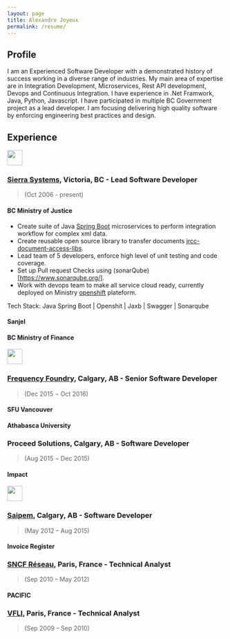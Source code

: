 ```yaml
---
layout: page
title: Alexandre Joyeux
permalink: /resume/
---
```


## Profile

I am an Experienced Software Developer with a demonstrated history of success working in a diverse range of industries. My main area of expertise are in Integration Development, Microservices, Rest API development, Devops and Continuous Integration. I have experience in .Net Framwork, Java, Python, Javascript. I have participated in multiple BC Government project as a lead developer. I am focusing delivering high quality software by enforcing engineering best practices and design.

## Experience

<img src="https://www.sierrasystems.com/wp-content/uploads/Sierra-Systems-NTT-Company-Logo.png"  height="35"   />

### [Sierra Systems](https://www.sierrasystems.com), Victoria, BC - Lead Software Developer

> (Oct 2006 - present)

#### BC Ministry of Justice

* Create suite of Java [Spring Boot](https://spring.io/projects/spring-boot) microservices to perform integration workflow for complex xml data.
* Create reusable open source library to transfer documents [jrcc-document-access-libs](https://github.com/bcgov/jrcc-document-access-libs).
* Lead team of 5 developers, enforce high level of unit testing and code coverage.
* Set up Pull request Checks using (sonarQube)[https://www.sonarqube.org/].
* Work with devops team to make all service cloud ready, currently deployed on Ministry [openshift](https://www.openshift.com/) plateform.

Tech Stack: Java Spring Boot | Openshit | Jaxb | Swagger | Sonarqube

#### Sanjel

#### BC Ministry of Finance

<img src="http://frequencyfoundry.ca/wordpress/wp-content/themes/frequencyfoundary/images/logo_red.png"  height="35"   />

### [Frequency Foundry](http://frequencyfoundry.ca), Calgary, AB - Senior Software Developer

> (Dec 2015 ¬ Oct 2016)

#### SFU Vancouver

#### Athabasca University

### Proceed Solutions, Calgary, AB - Software Developer

> (Aug 2015 ¬ Dec 2015)

#### Impact

<img src="https://www.nicepng.com/png/full/164-1644460_saipem-logo-engineering-oil-and-gas-logo-saipem.png"  height="35"   />

### [Saipem](https://www.saipem.com/en), Calgary, AB - Software Developer

> (May 2012 – Aug 2015)

#### Invoice Register

### [SNCF Réseau](https://www.sncf-reseau.com/en), Paris, France - Technical Analyst

> (Sep 2010 – May 2012)

#### PACIFIC

### [VFLI](https://www.vfli.fr/en), Paris, France - Technical Analyst 

> (Sep 2009 – Sep 2010)